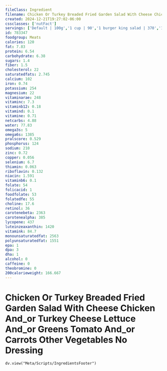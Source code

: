 ```yaml
---
fileClass: Ingredient
filename: Chicken Or Turkey Breaded Fried Garden Salad With Cheese Chicken And_or Turkey Cheese Lettuce And_or Greens Tomato And_or Carrots Other Vegetables No Dressing
created: 2024-12-21T19:27:02-06:00
cssclasses: ['nutFact']
servings: ['Default | 100g','1 cup | 90','1 burger king salad | 370','1 salad | 370']
id: 783347
foodgroup: Meats
calories: 120
fat: 7.83
protein: 6.54
carbohydrate: 6.38
sugars: 1.4
fiber: 1.5
cholesterol: 22
saturatedfats: 2.745
calcium: 102
iron: 0.74
potassium: 254
magnesium: 22
vitaminarae: 248
vitaminc: 7.3
vitaminb12: 0.18
vitamind: 0.1
vitamine: 0.71
netcarbs: 4.88
water: 77.83
omega3s: 5
omega6s: 1385
pralscore: 0.529
phosphorus: 124
sodium: 210
zinc: 0.72
copper: 0.056
selenium: 6.7
thiamin: 0.063
riboflavin: 0.132
niacin: 1.591
vitaminb6: 0.1
folate: 54
folicacid: 1
foodfolate: 53
folatedfe: 55
choline: 17.6
retinol: 36
carotenebeta: 2363
carotenealpha: 385
lycopene: 437
luteinzeaxanthin: 1420
vitamink: 84.7
monounsaturatedfat: 2563
polyunsaturatedfat: 1551
epa: 1
dpa: 3
dha: 1
alcohol: 0
caffeine: 0
theobromine: 0
200calorieweight: 166.667
---
```


# Chicken Or Turkey Breaded Fried Garden Salad With Cheese Chicken And_or Turkey Cheese Lettuce And_or Greens Tomato And_or Carrots Other Vegetables No Dressing

```dataviewjs
dv.view("Meta/Scripts/IngredientsFooter")
```
